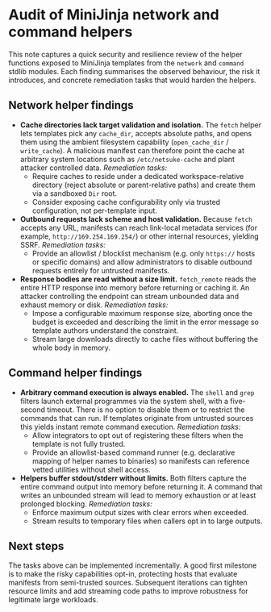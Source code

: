 # Audit of MiniJinja network and command helpers

This note captures a quick security and resilience review of the helper
functions exposed to MiniJinja templates from the `network` and `command`
stdlib modules. Each finding summarises the observed behaviour, the risk it
introduces, and concrete remediation tasks that would harden the helpers.

## Network helper findings

- **Cache directories lack target validation and isolation.** The `fetch`
  helper lets templates pick any `cache_dir`, accepts absolute paths, and opens
  them using the ambient filesystem capability (`open_cache_dir` /
  `write_cache`). A malicious manifest can therefore point the cache at
  arbitrary system locations such as `/etc/netsuke-cache` and plant attacker
  controlled data. *Remediation tasks:*
  - Require caches to reside under a dedicated workspace-relative directory
    (reject absolute or parent-relative paths) and create them via a sandboxed
    `Dir` root.
  - Consider exposing cache configurability only via trusted configuration,
    not per-template input.
- **Outbound requests lack scheme and host validation.** Because `fetch`
  accepts any URL, manifests can reach link-local metadata services (for
  example, `http://169.254.169.254/`) or other internal resources, yielding
  SSRF. *Remediation tasks:*
  - Provide an allowlist / blocklist mechanism (e.g. only `https://` hosts or
    specific domains) and allow administrators to disable outbound requests
    entirely for untrusted manifests.
- **Response bodies are read without a size limit.** `fetch_remote` reads the
  entire HTTP response into memory before returning or caching it. An attacker
  controlling the endpoint can stream unbounded data and exhaust memory or
  disk. *Remediation tasks:*
  - Impose a configurable maximum response size, aborting once the budget is
    exceeded and describing the limit in the error message so template authors
    understand the constraint.
  - Stream large downloads directly to cache files without buffering the whole
    body in memory.

## Command helper findings

- **Arbitrary command execution is always enabled.** The `shell` and `grep`
  filters launch external programmes via the system shell, with a five-second
  timeout. There is no option to disable them or to restrict the commands that
  can run. If templates originate from untrusted sources this yields instant
  remote command execution. *Remediation tasks:*
  - Allow integrators to opt out of registering these filters when the
    template is not fully trusted.
  - Provide an allowlist-based command runner (e.g. declarative mapping of
    helper names to binaries) so manifests can reference vetted utilities
    without shell access.
- **Helpers buffer stdout/stderr without limits.** Both filters capture the
  entire command output into memory before returning it. A command that writes
  an unbounded stream will lead to memory exhaustion or at least prolonged
  blocking. *Remediation tasks:*
  - Enforce maximum output sizes with clear errors when exceeded.
  - Stream results to temporary files when callers opt in to large outputs.

## Next steps

The tasks above can be implemented incrementally. A good first milestone is to
make the risky capabilities opt-in, protecting hosts that evaluate manifests
from semi-trusted sources. Subsequent iterations can tighten resource limits
and add streaming code paths to improve robustness for legitimate large
workloads.
